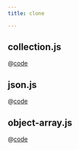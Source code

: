 ```yaml
---
title: clone

---
```


## collection.js
@[code](@/docs/fe-dev/code-snippets/Helper/clone/collection.js)

## json.js
@[code](@/docs/fe-dev/code-snippets/Helper/clone/json.js)

## object-array.js
@[code](@/docs/fe-dev/code-snippets/Helper/clone/object-array.js)
